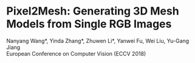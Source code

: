 # Pixel2Mesh: Generating 3D Mesh Models from Single RGB Images
Nanyang Wang*, Yinda Zhang*, Zhuwen Li*, Yanwei Fu, Wei Liu, Yu-Gang Jiang  
European Conference on Computer Vision (ECCV 2018)
